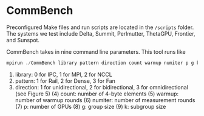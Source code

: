 # CommBench

Preconfigured Make files and run scripts are located in the ```/scripts``` folder. The systems we test include Delta, Summit, Perlmutter, ThetaGPU, Frontier, and Sunspot.

CommBench takes in nine command line parameters. This tool runs like
```cpp
mpirun ./CommBench library pattern direction count warmup numiter p g k
```
1. library: 0 for IPC, 1 for MPI, 2 for NCCL
2. pattern: 1 for Rail, 2 for Dense, 3 for Fan
3. direction: 1 for unidirectional, 2 for bidirectional, 3 for
omnidirectional (see Figure 5)
(4) count: number of 4-byte elements
(5) warmup: number of warmup rounds
(6) numiter: number of measurement rounds
(7) p: number of GPUs
(8) g: group size
(9) k: subgroup size
